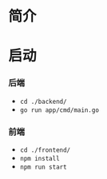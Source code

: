 # 简介

# 启动

### 后端
- ```cd ./backend/```
- ```go run app/cmd/main.go```
###  前端
- ```cd ./frontend/```
- ```npm install```
- ```npm run start```